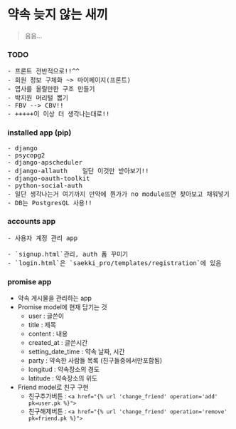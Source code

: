 # 약속 늦지 않는 새끼

> 음음...



### TODO
<pre>
- 프론트 전반적으로!!^^
- 회원 정보 구체화 ~> 마이페이지(프론트)
- 엽사를 올릴만한 구조 만들기
- 박지원 머리털 뽑기
- FBV --> CBV!!
- +++++이 이상 더 생각나는대로!!
</pre>


### installed app (pip)
<pre>
- django
- psycopg2
- django-apscheduler
- django-allauth    일단 이것만 받아보기!!
- django-oauth-toolkit 
- python-social-auth
- 일단 생각나는거 여기까지 만약에 뭔가가 no module뜨면 찾아보고 채워넣기
- DB는 PostgresQL 사용!!
</pre>


### accounts app
<pre>
- 사용자 계정 관리 app

- `signup.html`관리, auth 폼 꾸미기
- `login.html`은 `saekki_pro/templates/registration`에 있음
</pre>


### promise app

- 약속 게시물을 관리하는 app
- Promise model에 현재 담기는 것
  - user : 글쓴이
  - title : 제목
  - content : 내용
  - created_at : 글쓴시간
  - setting_date_time : 약속 날짜, 시간
  - party : 약속한 사람들 목록 (친구들중에서만포함됨)
  - longitud : 약속장소의 경도
  - latitude : 약속장소의 위도
- Friend model로 친구 구현
  - 친구추가버튼 : `<a href="{% url 'change_friend' operation='add' pk=user.pk %}">`
  - 친구해제버튼 : `<a href="{% url 'change_friend' operation='remove' pk=friend.pk %}">`

